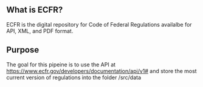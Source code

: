 ## What is ECFR?

ECFR is the digital repository for Code of Federal Regulations availalbe for API, XML, and PDF format.

## Purpose 

The goal for this pipeine is to use the API at https://www.ecfr.gov/developers/documentation/api/v1# and store the most current version of regulations into the folder /src/data


